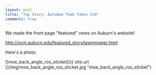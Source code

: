 ```yaml
---
layout: post
title: "Top Story: Automow Team Takes 2nd"
comments: true
---
```

We made the front page "featured" news on Auburn's website!

<a href="http://ocm.auburn.edu/featured_story/lawnmower.html">http://ocm.auburn.edu/featured_story/lawnmower.html</a>

Here's a photo:

![moe_back_angle_ros_sticket]({{ site.url }}/img/moe_back_angle_ros_sticket.jpg "moe_back_angle_ros_sticket")
